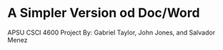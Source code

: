 # A Simpler Version od Doc/Word
APSU CSCI 4600 Project
By: Gabriel Taylor, John Jones, and Salvador Menez
